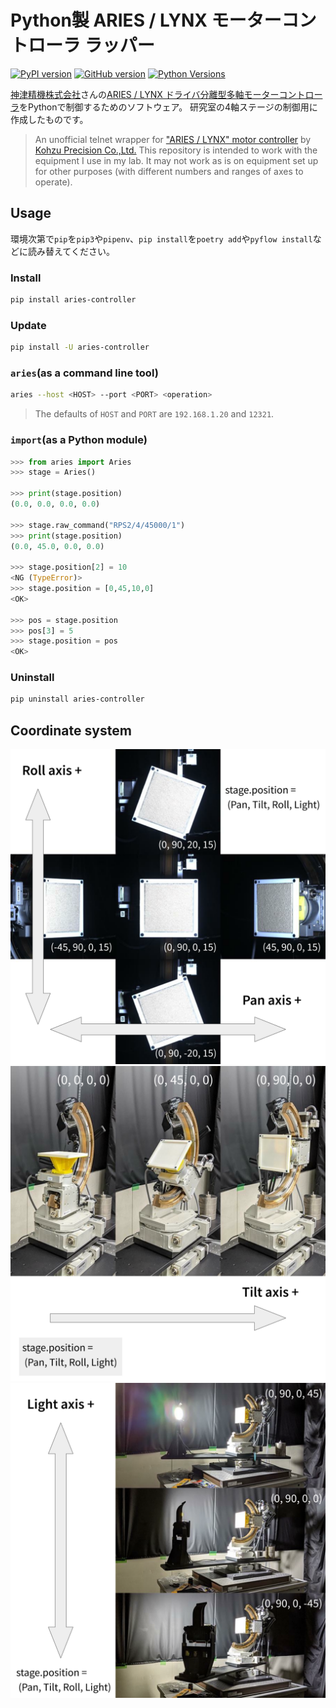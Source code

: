 # Python製 ARIES / LYNX モーターコントローラ ラッパー
[![PyPI version](https://img.shields.io/pypi/v/aries_controller?style=flat-square)](https://pypi.org/project/aries_controller/#history)
[![GitHub version](https://img.shields.io/github/v/tag/2-propanol/aries_controller?style=flat-square)](https://github.com/2-propanol/aries_controller/releases)
[![Python Versions](https://img.shields.io/pypi/pyversions/aries_controller?style=flat-square)](https://pypi.org/project/aries_controller/)

[神津精機株式会社](https://www.kohzu.co.jp/i/)さんの[ARIES / LYNX ドライバ分離型多軸モーターコントローラ](https://www.kohzu.co.jp/products/control-electronics/motor-controller-kosmos/aries-lynx/)をPythonで制御するためのソフトウェア。
研究室の4軸ステージの制御用に作成したものです。

> An unofficial telnet wrapper for ["ARIES / LYNX" motor controller](https://www.kohzu.co.jp/products/control-electronics/motor-controller-kosmos/aries-lynx/) by [Kohzu Precision Co.,Ltd.](https://www.kohzu.co.jp/i/)
> This repository is intended to work with the equipment I use in my lab. It may not work as is on equipment set up for other purposes (with different numbers and ranges of axes to operate).

## Usage
環境次第で`pip`を`pip3`や`pipenv`、`pip install`を`poetry add`や`pyflow install`などに読み替えてください。

### Install
```sh
pip install aries-controller
```

### Update
```sh
pip install -U aries-controller
```

### `aries`(as a command line tool)
```sh
aries --host <HOST> --port <PORT> <operation>
```
> The defaults of `HOST` and `PORT` are `192.168.1.20` and `12321`.

### `import`(as a Python module)
```python
>>> from aries import Aries
>>> stage = Aries()

>>> print(stage.position)
(0.0, 0.0, 0.0, 0.0)

>>> stage.raw_command("RPS2/4/45000/1")
>>> print(stage.position)
(0.0, 45.0, 0.0, 0.0)

>>> stage.position[2] = 10
<NG (TypeError)>
>>> stage.position = [0,45,10,0]
<OK>

>>> pos = stage.position
>>> pos[3] = 5
>>> stage.position = pos
<OK>
```

### Uninstall
```sh
pip uninstall aries-controller
```

## Coordinate system
![pan&roll](.docs/pan&roll_axis.svg)
![tilt](.docs/tilt_axis.svg)
![light](.docs/light_axis.svg)
